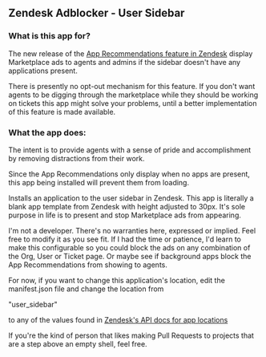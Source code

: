 ## Zendesk Adblocker - User Sidebar

### What is this app for?

The new release of the [App Recommendations feature in Zendesk](https://support.zendesk.com/hc/en-us/articles/360000569387-Announcing-App-Recommendations) display Marketplace ads to agents and admins if the sidebar doesn't have any applications present.

There is presently no opt-out mechanism for this feature. If you don't want agents to be digging through the marketplace while they should be working on tickets this app might solve your problems, until a better implementation of this feature is made available. 

### What the app does:
The intent is to provide agents with a sense of pride and accomplishment by removing distractions from their work.

Since the App Recommendations only display when no apps are present, this app being installed will prevent them from loading. 

Installs an application to the user sidebar in Zendesk. This app is literally a blank app template from Zendesk with height adjusted to 30px. It's sole purpose in life is to present and stop Marketplace ads from appearing.

I'm not a developer. There's no warranties here, expressed or implied. Feel free to modify it as you see fit. If I had the time or patience, I'd learn to make this configurable so you could block the ads on any combination of the Org, User or Ticket page. Or maybe see if background apps block the App Recommendations from showing to agents. 


For now, if you want to change this application's location, edit the manifest.json file and change the location from

"user_sidebar"

to any of the values found in [Zendesk's API docs for app locations](https://developer.zendesk.com/apps/docs/support-api/introduction)


If you're the kind of person that likes making Pull Requests to projects that are a step above an empty shell, feel free.
